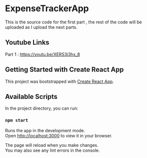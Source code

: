 # ExpenseTrackerApp

This is the source code for the first part , the rest of the code will be uploaded as I upload the next parts.

## Youtube Links
Part 1 : https://youtu.be/XERS3j3hx_8

## Getting Started with Create React App

This project was bootstrapped with [Create React App](https://github.com/facebook/create-react-app).

## Available Scripts

In the project directory, you can run:

### `npm start`

Runs the app in the development mode.\
Open [http://localhost:3000](http://localhost:3000) to view it in your browser.

The page will reload when you make changes.\
You may also see any lint errors in the console.
